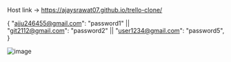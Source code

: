 Host link -> https://ajaysrawat07.github.io/trello-clone/

{
"ajju246455@gmail.com":  "password1"  ||   
  "git2112@gmail.com":  "password2"   ||
  "user1234@gmail.com":  "password5",
}



![image](https://github.com/AjaySRawat07/To-do-list1/assets/149299603/e0ac1b2d-e5f8-456b-b740-5c3f87433d3a)
